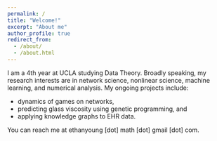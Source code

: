 ```yaml
---
permalink: /
title: "Welcome!"
excerpt: "About me"
author_profile: true
redirect_from: 
  - /about/
  - /about.html
---
```


I am a 4th year at UCLA studying Data Theory. Broadly speaking, my research interests are in network science, nonlinear science, machine learning, and numerical analysis. My ongoing projects include:

- dynamics of games on networks,
- predicting glass viscosity using genetic programming, and
- applying knowledge graphs to EHR data.

You can reach me at ethanyoung \[dot\] math \[dot\] gmail \[dot\] com.
